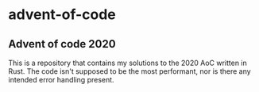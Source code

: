 # advent-of-code

## Advent of code 2020

This is a repository that contains my solutions to the 2020 AoC written in Rust. The code isn't supposed to be the most performant, nor is there any intended error handling present.